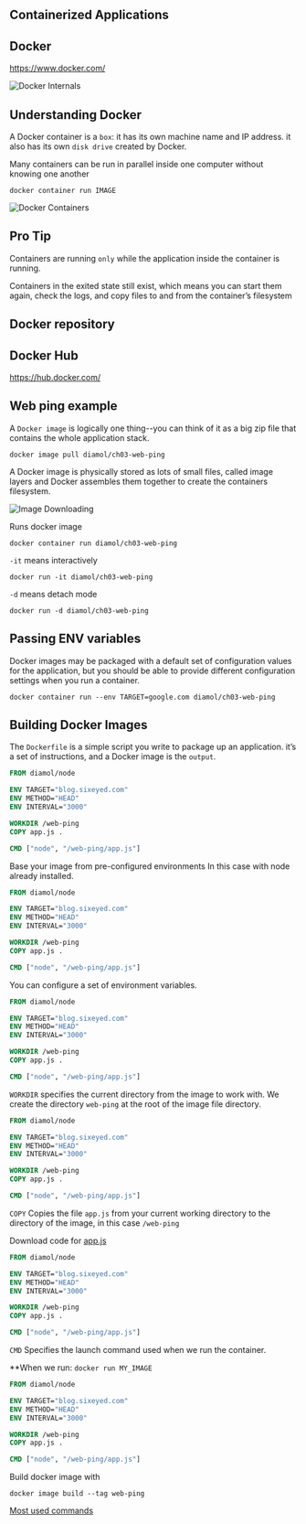 ## Containerized Applications


## Docker

https://www.docker.com/


<!-- .slide: data-transition="fade" -->
![Docker Internals](/present/docker/assets/docker-internals.png "Docker architecture")


<!-- .slide: data-transition="fade" -->
## Understanding Docker
A Docker container is a `box`: it has its own machine name and IP address.
it also has its own `disk drive` created by Docker.

Many containers can be run in parallel inside one computer without knowing one another

    docker container run IMAGE


<!-- .slide: data-transition="fade" -->
![Docker Containers](/present/docker/assets/docker-containers.png "Docker containers")


<!-- .slide: data-transition="fade" -->
## Pro Tip
<!-- .element: class="fragment" data-fragment-index="1" -->
Containers are running `only` while the application inside the container is running.
<!-- .element: class="fragment" data-fragment-index="2" -->
Containers in the exited state still exist, which means you can start them again, check the logs, and copy files to and from the container’s filesystem
<!-- .element: class="fragment" data-fragment-index="3" -->



## Docker repository


<!-- .slide: data-transition="fade" -->
## Docker Hub
https://hub.docker.com/


<!-- .slide: data-transition="fade" -->
## Web ping example
A `Docker image` is logically one thing--you can think of it as a big zip file that contains the whole application stack.

    docker image pull diamol/ch03-web-ping

A Docker image is physically stored as lots of small files, called image layers and Docker assembles them together to create the containers filesystem.


<!-- .slide: data-transition="fade" -->
![Image Downloading](/present/docker/assets/downloading-image.png "Downloading Image")


Runs docker image

    docker container run diamol/ch03-web-ping

`-it` means interactively

    docker run -it diamol/ch03-web-ping

`-d` means detach mode

    docker run -d diamol/ch03-web-ping


<!-- .slide: data-transition="fade" -->
## Passing ENV variables
Docker images may be packaged with a default set of configuration values for the application, 
but you should be able to provide different configuration settings when you run a container.

    docker container run --env TARGET=google.com diamol/ch03-web-ping


<!-- .slide: data-transition="fade" -->
## Building Docker Images
The `Dockerfile` is a simple script you write to package up an application.
it’s a set of instructions, and a Docker image is the `output`.
```dockerfile
FROM diamol/node

ENV TARGET="blog.sixeyed.com"
ENV METHOD="HEAD"
ENV INTERVAL="3000"

WORKDIR /web-ping
COPY app.js .

CMD ["node", "/web-ping/app.js"]
```


<!-- .slide: data-transition="fade" -->
Base your image from pre-configured environments
In this case with node already installed.
```dockerfile [1]
FROM diamol/node

ENV TARGET="blog.sixeyed.com"
ENV METHOD="HEAD"
ENV INTERVAL="3000"

WORKDIR /web-ping
COPY app.js .

CMD ["node", "/web-ping/app.js"]
```


<!-- .slide: data-transition="fade" -->
You can configure a set of environment variables.
```dockerfile [3-5]
FROM diamol/node

ENV TARGET="blog.sixeyed.com"
ENV METHOD="HEAD"
ENV INTERVAL="3000"

WORKDIR /web-ping
COPY app.js .

CMD ["node", "/web-ping/app.js"]
```


<!-- .slide: data-transition="fade" -->
`WORKDIR` specifies the current directory from the image to work with.
We create the directory `web-ping` at the root of the image file directory.
```dockerfile [7]
FROM diamol/node

ENV TARGET="blog.sixeyed.com"
ENV METHOD="HEAD"
ENV INTERVAL="3000"

WORKDIR /web-ping
COPY app.js .

CMD ["node", "/web-ping/app.js"]
```


<!-- .slide: data-transition="fade" -->
`COPY` Copies the file `app.js` from your current working directory
to the directory of the image, in this case `/web-ping`

Download code for [app.js](https://github.com/sixeyed/diamol/blob/master/ch03/exercises/web-ping/app.js)
```dockerfile [8]
FROM diamol/node

ENV TARGET="blog.sixeyed.com"
ENV METHOD="HEAD"
ENV INTERVAL="3000"

WORKDIR /web-ping
COPY app.js .

CMD ["node", "/web-ping/app.js"]
```


<!-- .slide: data-transition="fade" -->
`CMD` Specifies the launch command used when we run the container.

**When we run: `docker run MY_IMAGE`
```dockerfile [10]
FROM diamol/node

ENV TARGET="blog.sixeyed.com"
ENV METHOD="HEAD"
ENV INTERVAL="3000"

WORKDIR /web-ping
COPY app.js .

CMD ["node", "/web-ping/app.js"]
```


<!-- .slide: data-transition="fade" -->
Build docker image with

    docker image build --tag web-ping


<!-- .slide: data-transition="fade" -->
[Most used commands](/present/docker/contents/commands.md)